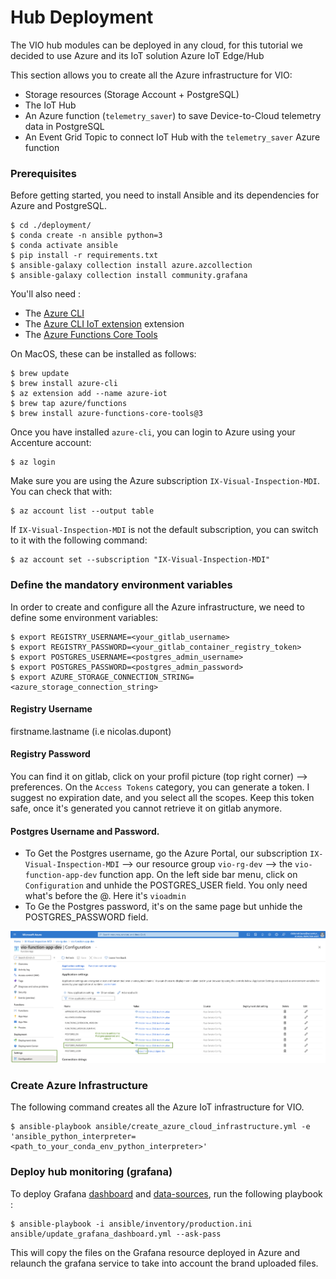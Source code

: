# Hub Deployment

The VIO hub modules can be deployed in any cloud, for this tutorial we decided to use Azure and its IoT solution Azure IoT Edge/Hub

This section allows you to create all the Azure infrastructure for VIO:
- Storage resources (Storage Account + PostgreSQL)
- The IoT Hub
- An Azure function (`telemetry_saver`) to save Device-to-Cloud telemetry data in PostgreSQL
- An Event Grid Topic to connect IoT Hub with the `telemetry_saver` Azure function

### Prerequisites

Before getting started, you need to install Ansible and its dependencies for Azure and PostgreSQL.

```shell
$ cd ./deployment/
$ conda create -n ansible python=3
$ conda activate ansible
$ pip install -r requirements.txt
$ ansible-galaxy collection install azure.azcollection
$ ansible-galaxy collection install community.grafana
```


You'll also need :
- The [Azure CLI](https://docs.microsoft.com/fr-fr/cli/azure/install-azure-cli)
- The [Azure CLI IoT extension](https://github.com/Azure/azure-iot-cli-extension) extension
- The [Azure Functions Core Tools](https://github.com/Azure/azure-functions-core-tools)

On MacOS, these can be installed as follows:

```shell
$ brew update
$ brew install azure-cli
$ az extension add --name azure-iot
$ brew tap azure/functions
$ brew install azure-functions-core-tools@3
```

Once you have installed `azure-cli`, you can login to Azure using your Accenture account:

```shell
$ az login
```

Make sure you are using the Azure subscription `IX-Visual-Inspection-MDI`. You can check that with:
```shell
$ az account list --output table
```

If `IX-Visual-Inspection-MDI` is not the default subscription, you can switch to it with the following command:
```shell
$ az account set --subscription "IX-Visual-Inspection-MDI"
```

### Define the mandatory environment variables

In order to create and configure all the Azure infrastructure, we need to define some environment variables: 

```shell
$ export REGISTRY_USERNAME=<your_gitlab_username>
$ export REGISTRY_PASSWORD=<your_gitlab_container_registry_token>
$ export POSTGRES_USERNAME=<postgres_admin_username>
$ export POSTGRES_PASSWORD=<postgres_admin_password>
$ export AZURE_STORAGE_CONNECTION_STRING=<azure_storage_connection_string>
```

#### Registry Username 
firstname.lastname (i.e nicolas.dupont)

#### Registry Password 
You can find it on gitlab, click on your profil picture (top right corner) --> preferences. 
On the ```Access Tokens``` category, you can generate a token. I suggest no expiration date, and you select all the scopes.
Keep this token safe, once it's generated you cannot retrieve it on gitlab anymore.

#### Postgres Username and Password.
- To Get the Postgres username, go the Azure Portal, our subscription ```IX-Visual-Inspection-MDI``` --> our resource group ```vio-rg-dev``` --> the ``` vio-function-app-dev ``` function app.
On the left side bar menu, click on ```Configuration``` and unhide the POSTGRES_USER field. You only need what's before the @. Here it's ```vioadmin```
- To Ge the Postgres password, it's on the same page but unhide the POSTGRES_PASSWORD field.

![postgres_username_password.png](images/postgres_username_password.png)


### Create Azure Infrastructure

The following command creates all the Azure IoT infrastructure for VIO.

```shell
$ ansible-playbook ansible/create_azure_cloud_infrastructure.yml -e 'ansible_python_interpreter=<path_to_your_conda_env_python_interpreter>'
```

### Deploy hub monitoring (grafana)

To deploy Grafana [dashboard](../hub_monitoring/dashboards) and [data-sources](../hub_monitoring/provisioning), run the following playbook :
```shell
$ ansible-playbook -i ansible/inventory/production.ini ansible/update_grafana_dashboard.yml --ask-pass
```

This will copy the files on the Grafana resource deployed in Azure and relaunch the grafana service to take into account the brand uploaded files. 
